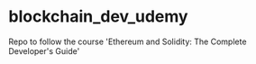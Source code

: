 # blockchain_dev_udemy
Repo to follow the course 'Ethereum and Solidity: The Complete Developer's Guide'
